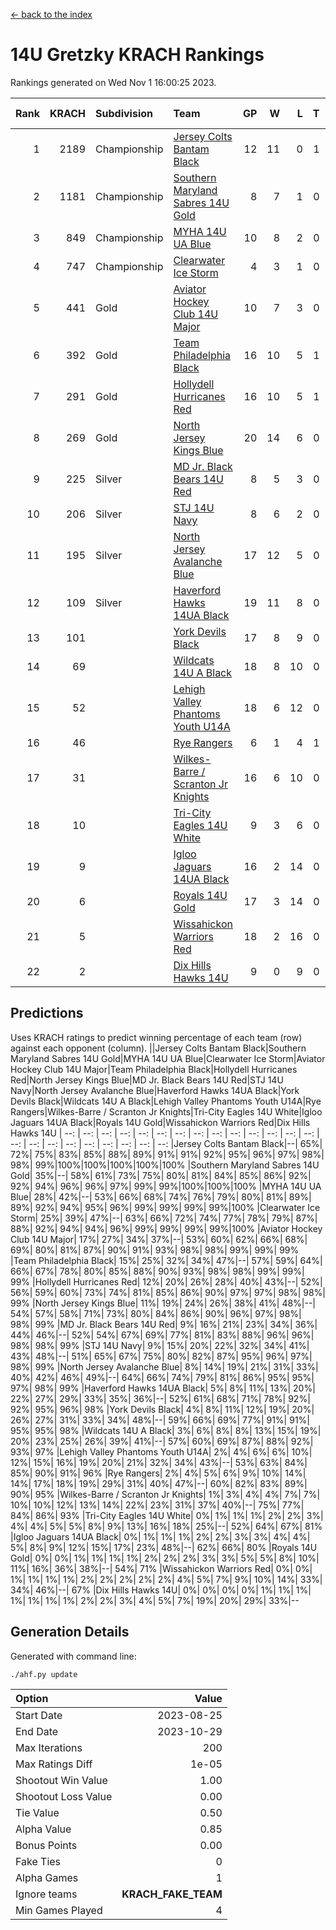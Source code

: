 [<- back to the index](readme.md)
# 14U Gretzky KRACH Rankings
Rankings generated on Wed Nov  1 16:00:25 2023.

Rank|KRACH|Subdivision|Team|GP|W|L|T|OTW|OTL|SoS|Exp Wins|Win Diff
---:|---:|:---|:---|---:|---:|---:|---:|---:|---:|---:|---:|---:
1|2189|Championship|[Jersey Colts Bantam Black](https://gamesheetstats.com/seasons/3659/teams/140580/schedule)|12|11|0|1|2|0|121|12.3|-0.0
2|1181|Championship|[Southern Maryland Sabres 14U Gold](https://gamesheetstats.com/seasons/3659/teams/140588/schedule)|8|7|1|0|0|0|191|7.9|0.0
3|849|Championship|[MYHA 14U UA Blue](https://gamesheetstats.com/seasons/3659/teams/140583/schedule)|10|8|2|0|1|2|242|8.9|0.0
4|747|Championship|[Clearwater Ice Storm](https://gamesheetstats.com/seasons/3659/teams/142500/schedule)|4|3|1|0|0|0|293|3.9|0.0
5|441|Gold|[Aviator Hockey Club 14U Major](https://gamesheetstats.com/seasons/3659/teams/140575/schedule)|10|7|3|0|1|1|431|7.8|-0.0
6|392|Gold|[Team Philadelphia Black](https://gamesheetstats.com/seasons/3659/teams/140590/schedule)|16|10|5|1|2|1|431|11.4|0.0
7|291|Gold|[Hollydell Hurricanes Red](https://gamesheetstats.com/seasons/3659/teams/140578/schedule)|16|10|5|1|1|1|349|11.4|0.0
8|269|Gold|[North Jersey Kings Blue](https://gamesheetstats.com/seasons/3659/teams/140585/schedule)|20|14|6|0|2|1|277|14.9|0.0
9|225|Silver|[MD Jr. Black Bears 14U Red](https://gamesheetstats.com/seasons/3659/teams/140581/schedule)|8|5|3|0|0|0|153|5.9|0.0
10|206|Silver|[STJ 14U Navy](https://gamesheetstats.com/seasons/3659/teams/140589/schedule)|8|6|2|0|0|1|282|6.9|0.0
11|195|Silver|[North Jersey Avalanche Blue](https://gamesheetstats.com/seasons/3659/teams/140584/schedule)|17|12|5|0|0|1|160|12.9|0.0
12|109|Silver|[Haverford Hawks 14UA Black](https://gamesheetstats.com/seasons/3659/teams/140577/schedule)|19|11|8|0|0|2|260|11.9|0.0
13|101||[York Devils Black](https://gamesheetstats.com/seasons/3659/teams/140595/schedule)|17|8|9|0|1|0|293|8.9|0.0
14|69||[Wildcats 14U A Black](https://gamesheetstats.com/seasons/3659/teams/140592/schedule)|18|8|10|0|1|1|364|8.9|0.0
15|52||[Lehigh Valley Phantoms Youth U14A](https://gamesheetstats.com/seasons/3659/teams/140582/schedule)|18|6|12|0|0|0|514|6.9|0.0
16|46||[Rye Rangers](https://gamesheetstats.com/seasons/3659/teams/140587/schedule)|6|1|4|1|0|0|324|2.4|0.0
17|31||[Wilkes-Barre / Scranton Jr Knights](https://gamesheetstats.com/seasons/3659/teams/140593/schedule)|16|6|10|0|0|0|169|6.9|0.0
18|10||[Tri-City Eagles 14U White](https://gamesheetstats.com/seasons/3659/teams/140591/schedule)|9|3|6|0|0|0|76|3.9|0.0
19|9||[Igloo Jaguars 14UA Black](https://gamesheetstats.com/seasons/3659/teams/140579/schedule)|16|2|14|0|0|0|407|2.9|0.0
20|6||[Royals 14U Gold](https://gamesheetstats.com/seasons/3659/teams/140586/schedule)|17|3|14|0|0|0|86|3.9|0.0
21|5||[Wissahickon Warriors Red](https://gamesheetstats.com/seasons/3659/teams/140594/schedule)|18|2|16|0|0|0|175|2.9|0.0
22|2||[Dix Hills Hawks 14U](https://gamesheetstats.com/seasons/3659/teams/140576/schedule)|9|0|9|0|0|0|379|0.9|0.0

## Predictions
Uses KRACH ratings to predict winning percentage of each team (row) against each opponent (column).
||Jersey Colts Bantam Black|Southern Maryland Sabres 14U Gold|MYHA 14U UA Blue|Clearwater Ice Storm|Aviator Hockey Club 14U Major|Team Philadelphia Black|Hollydell Hurricanes Red|North Jersey Kings Blue|MD Jr. Black Bears 14U Red|STJ 14U Navy|North Jersey Avalanche Blue|Haverford Hawks 14UA Black|York Devils Black|Wildcats 14U A Black|Lehigh Valley Phantoms Youth U14A|Rye Rangers|Wilkes-Barre / Scranton Jr Knights|Tri-City Eagles 14U White|Igloo Jaguars 14UA Black|Royals 14U Gold|Wissahickon Warriors Red|Dix Hills Hawks 14U
| --: | --: | --: | --: | --: | --: | --: | --: | --: | --: | --: | --: | --: | --: | --: | --: | --: | --: | --: | --: | --: | --: | --: 
|Jersey Colts Bantam Black|--| 65%| 72%| 75%| 83%| 85%| 88%| 89%| 91%| 91%| 92%| 95%| 96%| 97%| 98%| 98%| 99%|100%|100%|100%|100%|100%
|Southern Maryland Sabres 14U Gold| 35%|--| 58%| 61%| 73%| 75%| 80%| 81%| 84%| 85%| 86%| 92%| 92%| 94%| 96%| 96%| 97%| 99%| 99%|100%|100%|100%
|MYHA 14U UA Blue| 28%| 42%|--| 53%| 66%| 68%| 74%| 76%| 79%| 80%| 81%| 89%| 89%| 92%| 94%| 95%| 96%| 99%| 99%| 99%| 99%|100%
|Clearwater Ice Storm| 25%| 39%| 47%|--| 63%| 66%| 72%| 74%| 77%| 78%| 79%| 87%| 88%| 92%| 94%| 94%| 96%| 99%| 99%| 99%| 99%|100%
|Aviator Hockey Club 14U Major| 17%| 27%| 34%| 37%|--| 53%| 60%| 62%| 66%| 68%| 69%| 80%| 81%| 87%| 90%| 91%| 93%| 98%| 98%| 99%| 99%| 99%
|Team Philadelphia Black| 15%| 25%| 32%| 34%| 47%|--| 57%| 59%| 64%| 66%| 67%| 78%| 80%| 85%| 88%| 90%| 93%| 98%| 98%| 99%| 99%| 99%
|Hollydell Hurricanes Red| 12%| 20%| 26%| 28%| 40%| 43%|--| 52%| 56%| 59%| 60%| 73%| 74%| 81%| 85%| 86%| 90%| 97%| 97%| 98%| 98%| 99%
|North Jersey Kings Blue| 11%| 19%| 24%| 26%| 38%| 41%| 48%|--| 54%| 57%| 58%| 71%| 73%| 80%| 84%| 86%| 90%| 96%| 97%| 98%| 98%| 99%
|MD Jr. Black Bears 14U Red|  9%| 16%| 21%| 23%| 34%| 36%| 44%| 46%|--| 52%| 54%| 67%| 69%| 77%| 81%| 83%| 88%| 96%| 96%| 98%| 98%| 99%
|STJ 14U Navy|  9%| 15%| 20%| 22%| 32%| 34%| 41%| 43%| 48%|--| 51%| 65%| 67%| 75%| 80%| 82%| 87%| 95%| 96%| 97%| 98%| 99%
|North Jersey Avalanche Blue|  8%| 14%| 19%| 21%| 31%| 33%| 40%| 42%| 46%| 49%|--| 64%| 66%| 74%| 79%| 81%| 86%| 95%| 95%| 97%| 98%| 99%
|Haverford Hawks 14UA Black|  5%|  8%| 11%| 13%| 20%| 22%| 27%| 29%| 33%| 35%| 36%|--| 52%| 61%| 68%| 71%| 78%| 92%| 92%| 95%| 96%| 98%
|York Devils Black|  4%|  8%| 11%| 12%| 19%| 20%| 26%| 27%| 31%| 33%| 34%| 48%|--| 59%| 66%| 69%| 77%| 91%| 91%| 95%| 95%| 98%
|Wildcats 14U A Black|  3%|  6%|  8%|  8%| 13%| 15%| 19%| 20%| 23%| 25%| 26%| 39%| 41%|--| 57%| 60%| 69%| 87%| 88%| 92%| 93%| 97%
|Lehigh Valley Phantoms Youth U14A|  2%|  4%|  6%|  6%| 10%| 12%| 15%| 16%| 19%| 20%| 21%| 32%| 34%| 43%|--| 53%| 63%| 84%| 85%| 90%| 91%| 96%
|Rye Rangers|  2%|  4%|  5%|  6%|  9%| 10%| 14%| 14%| 17%| 18%| 19%| 29%| 31%| 40%| 47%|--| 60%| 82%| 83%| 89%| 90%| 95%
|Wilkes-Barre / Scranton Jr Knights|  1%|  3%|  4%|  4%|  7%|  7%| 10%| 10%| 12%| 13%| 14%| 22%| 23%| 31%| 37%| 40%|--| 75%| 77%| 84%| 86%| 93%
|Tri-City Eagles 14U White|  0%|  1%|  1%|  1%|  2%|  2%|  3%|  4%|  4%|  5%|  5%|  8%|  9%| 13%| 16%| 18%| 25%|--| 52%| 64%| 67%| 81%
|Igloo Jaguars 14UA Black|  0%|  1%|  1%|  1%|  2%|  2%|  3%|  3%|  4%|  4%|  5%|  8%|  9%| 12%| 15%| 17%| 23%| 48%|--| 62%| 66%| 80%
|Royals 14U Gold|  0%|  0%|  1%|  1%|  1%|  1%|  2%|  2%|  2%|  3%|  3%|  5%|  5%|  8%| 10%| 11%| 16%| 36%| 38%|--| 54%| 71%
|Wissahickon Warriors Red|  0%|  0%|  1%|  1%|  1%|  1%|  2%|  2%|  2%|  2%|  2%|  4%|  5%|  7%|  9%| 10%| 14%| 33%| 34%| 46%|--| 67%
|Dix Hills Hawks 14U|  0%|  0%|  0%|  0%|  1%|  1%|  1%|  1%|  1%|  1%|  1%|  2%|  2%|  3%|  4%|  5%|  7%| 19%| 20%| 29%| 33%|--

## Generation Details

Generated with command line:
```
./ahf.py update
```

| Option | Value |
| :----- | ----: |
| Start Date | 2023-08-25 |
| End Date | 2023-10-29 |
| Max Iterations | 200 |
| Max Ratings Diff | 1e-05 |
| Shootout Win Value | 1.00 |
| Shootout Loss Value | 0.00 |
| Tie Value | 0.50 |
| Alpha Value | 0.85 |
| Bonus Points | 0.00 |
| Fake Ties | 0 |
| Alpha Games | 1 |
| Ignore teams | __KRACH_FAKE_TEAM__ |
| Min Games Played | 4 |

